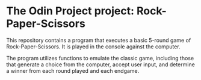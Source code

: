 # The Odin Project project: Rock-Paper-Scissors

This repository contains a program that executes a basic 5-round game of Rock-Paper-Scissors. It is played in the console against the computer.

The program utilizes functions to emulate the classic game, including those that generate a choice from the computer, accept user input, and determine a winner from each round played and each endgame.